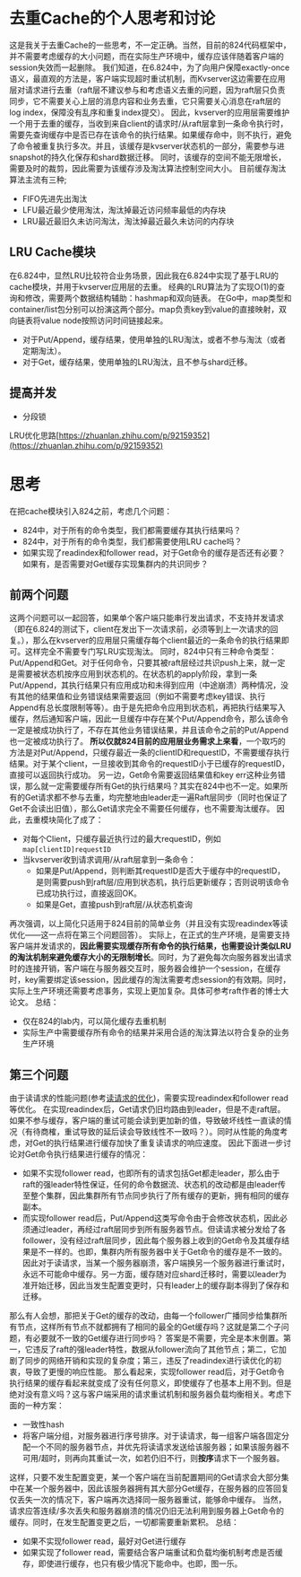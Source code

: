 # 去重Cache的个人思考和讨论
这是我关于去重Cache的一些思考，不一定正确。当然，目前的824代码框架中，并不需要考虑缓存的大小问题，而在实际生产环境中，缓存应该伴随着客户端的session失效而一起删除。
我们知道，在6.824中，为了向用户保障exactly-once语义，最直观的方法是，客户端实现超时重试机制，而Kvserver这边需要在应用层对请求进行去重（raft层不建议参与和考虑语义去重的问题，因为raft层只负责同步，它不需要关心上层的消息内容和业务去重，它只需要关心消息在raft层的log index，保障没有乱序和重复index提交）。
因此，kvserver的应用层需要维护一个用于去重的缓存，当收到来自client的请求时/从raft层拿到一条命令执行时，需要先查询缓存中是否已存在该命令的执行结果。如果缓存命中，则不执行，避免了命令被重复执行多次。并且，该缓存是kvserver状态机的一部分，需要参与进snapshot的持久化保存和shard数据迁移。
同时，该缓存的空间不能无限增长，需要及时的裁剪，因此需要为该缓存涉及淘汰算法控制空间大小。
目前缓存淘汰算法主流有三种;

- FIFO先进先出淘汰
- LFU最近最少使用淘汰，淘汰掉最近访问频率最低的内存块
- LRU最近最旧久未访问淘汰，淘汰掉最近最久未访问的内存块
## LRU Cache模块
在6.824中，显然LRU比较符合业务场景，因此我在6.824中实现了基于LRU的cache模块，并用于kvserver应用层的去重。
经典的LRU算法为了实现O(1)的查询和修改，需要两个数据结构辅助：hashmap和双向链表。
在Go中，map类型和container/list包分别可以扮演这两个部分。map负责key到value的直接映射，双向链表将value node按照访问时间链接起来。

- 对于Put/Append，缓存结果，使用单独的LRU淘汰，或者不参与淘汰（或者定期淘汰）。
- 对于Get，缓存结果，使用单独的LRU淘汰，且不参与shard迁移。
## 提高并发

- 分段锁

LRU优化思路[https://zhuanlan.zhihu.com/p/92159352](https://zhuanlan.zhihu.com/p/92159352)
# 思考
在把cache模块引入824之前，考虑几个问题：

- 824中，对于所有的命令类型，我们都需要缓存其执行结果吗？
- 824中，对于所有的命令类型，我们都需要使用LRU cache吗？
- 如果实现了readindex和follower read，对于Get命令的缓存是否还有必要？如果有，是否需要对Get缓存实现集群内的共识同步？
## 前两个问题
这两个问题可以一起回答，如果单个客户端只能串行发出请求，不支持并发请求（即在6.824的测试下，client在发出下一次请求前，必须等到上一次请求的回复。），那么在kvserver的应用层只需缓存每个client最近的一条命令的执行结果即可。这样完全不需要专门写LRU实现淘汰。
同时，824中只有三种命令类型：Put/Append和Get。对于任何命令，只要其被raft层经过共识push上来，就一定是需要被状态机按序应用到状态机的。在状态机的apply阶段，拿到一条Put/Append，其执行结果只有应用成功和未得到应用（中途崩溃）两种情况，没有其他的结果值和业务错误结果需要返回（例如不需要考虑key错误、执行Append有总长度限制等等）。由于是先把命令应用到状态机，再把执行结果写入缓存，然后通知客户端，因此一旦缓存中存在某个Put/Append命令，那么该命令一定是被成功执行了，不存在其他业务错误结果，并且该命令之前的Put/Append也一定被成功执行了。
**所以仅就824目前的应用层业务需求上来看**，一个取巧的方法是对Put/Append，只缓存最近一条的clientID和requestID，不需要缓存执行结果。对于某个client，一旦接收到其命令的requestID小于已缓存的requestID，直接可以返回执行成功。
另一边，Get命令需要返回结果值和key err这种业务错误，那么就一定需要缓存所有Get的执行结果吗？其实在824中也不一定。如果所有的Get请求都不参与去重，均完整地由leader走一遍Raft层同步（同时也保证了Get不会读出旧值），那么Get请求完全不需要任何缓存，也不需要淘汰缓存。
因此，去重模块简化了成了：

- 对每个Client，只缓存最近执行过的最大requestID，例如`map[clientID]requestID`
- 当kvserver收到请求调用/从raft层拿到一条命令：
   - 如果是Put/Append，则判断其requestID是否大于缓存中的requestID，是则需要push到raft层/应用到状态机，执行后更新缓存；否则说明该命令已成功执行过，直接返回OK。
   - 如果是Get，直接push到raft层/从状态机查询

再次强调，以上简化只适用于824目前的简单业务（并且没有实现readindex等读优化——这一点将在第三个问题回答）。
实际上，在正式的生产环境，是需要支持客户端并发请求的，**因此需要实现缓存所有命令的执行结果，也需要设计类似LRU的淘汰机制来避免缓存大小的无限制增长**。同时，为了避免每次向服务器发出请求时的连接开销，客户端在与服务器交互时，服务器会维护一个session，在缓存时，key需要绑定该session，因此缓存的淘汰需要考虑session的有效期。同时，实际上生产环境还需要考虑事务，实现上更加复杂。具体可参考raft作者的博士大论文。
总结：

- 仅在824的lab内，可以简化缓存去重机制
- 实际生产中需要缓存所有命令的结果并采用合适的淘汰算法以符合复杂的业务生产环境
## 第三个问题
由于读请求的性能问题(参考[读请求的优化](https://www.yuque.com/chengzi-gybhy/ln1bfh/vtl6dt))，需要实现readindex和follower read等优化。
在实现readindex后，Get请求仍旧均路由到leader，但是不走raft层。如果不参与缓存，客户端的重试可能会读到更加新的值，导致破坏线性一直读的情况（有待商榷，重试导致的延后读会导致线性不一致吗？）。同时从性能的角度考虑，对Get的执行结果进行缓存加快了重复读请求的响应速度。
因此下面进一步讨论对Get命令执行结果进行缓存的情况：

- 如果不实现follower read，也即所有的请求包括Get都走leader，那么由于raft的强leader特性保证，任何的命令数据流、状态机的改动都是由leader传至整个集群，因此集群所有节点同步执行了所有缓存的更新，拥有相同的缓存副本。
- 而实现follower read后，Put/Append这类写命令由于会修改状态机，因此必须通过leader，再经过raft层同步到所有服务器节点。但读请求被分发给了各follower，没有经过raft层同步，因此每个服务器上收到的Get命令及其缓存结果是不一样的。也即，集群内所有服务器中关于Get命令的缓存是不一致的。因此对于读请求，当某一个服务器崩溃，客户端换另一个服务器进行重试时，永远不可能命中缓存。另一方面，缓存随对应shard迁移时，需要以leader为准开始迁移，因此当发生配置变更时，只有leader上的缓存副本得到了保存和迁移。

那么有人会想，那把关于Get的缓存的改动，由每一个follower广播同步给集群所有节点，这样所有节点不就都拥有了相同的最全的Get缓存吗？这就是第二个子问题，有必要就不一致的Get缓存进行同步吗？
答案是不需要，完全是本末倒置。第一，它违反了raft的强leader特性，数据从follower流向了其他节点；第二，它加剧了同步的网络开销和实现的复杂度；第三，违反了readindex进行读优化的初衷，导致了更慢的响应性能。
那么看起来，实现follower read后，对于Get命令执行结果的缓存看起来就变成了没有任何意义，即使缓存了也基本上用不到。但是绝对没有意义吗？这与客户端采用的请求重试机制和服务器负载均衡相关。考虑下面的一种方案：

- 一致性hash
- 将客户端分组，对服务器进行序号排序。对于读请求，每一组客户端各固定分配一个不同的服务器节点，并优先将读请求发送给该服务器；如果该服务器不可用/超时，则再向其重试一次，如若仍旧不行，则**按序**请求下一个服务器。

这样，只要不发生配置变更，某一个客户端在当前配置期间的Get请求会大部分集中在某一个服务器中，因此该服务器拥有其大部分Get缓存，在服务器的应答回复仅丢失一次的情况下，客户端再次选择同一服务器重试，能够命中缓存。
当然，请求应答连续/多次丢失和服务器崩溃的情况仍旧无法利用到服务器上Get命令的缓存。同时，在发生配置变更之后，一切都需要重新累积。
总结：

- 如果不实现follower read，最好对Get进行缓存
- 如果实现了follower read，需要结合客户端重试和负载均衡机制考虑是否缓存，即使进行缓存，也只有极少情况下能命中。也即，图一乐。
